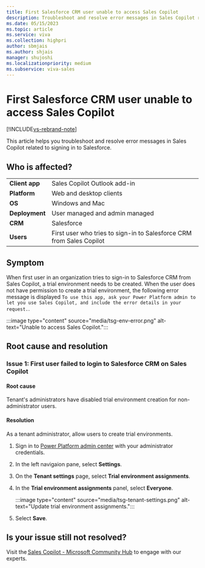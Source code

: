 ```yaml
---
title: First Salesforce CRM user unable to access Sales Copilot
description: Troubleshoot and resolve error messages in Sales Copilot related to signing in to Salesforce.
ms.date: 05/15/2023
ms.topic: article
ms.service: viva
ms.collection: highpri
author: sbmjais
ms.author: shjais
manager: shujoshi
ms.localizationpriority: medium
ms.subservice: viva-sales
---
```


# First Salesforce CRM user unable to access Sales Copilot

[!INCLUDE[vs-rebrand-note](includes/vs-rebrand-note.md)]

This article helps you troubleshoot and resolve error messages in Sales Copilot related to signing in to Salesforce.

## Who is affected?

|  |  |
|---------|---------|
|**Client app**     |  Sales Copilot Outlook add-in        |
|**Platform**     | Web and desktop clients         |
|**OS**     | Windows and Mac         |
|**Deployment**     | User managed and admin managed       |
|**CRM**     | Salesforce        |
|**Users**     | First user who tries to sign-in to Salesforce CRM from Sales Copilot   |

## Symptom

When first user in an organization tries to sign-in to Salesforce CRM from Sales Copilot, a trial environment needs to be created. When the user does not have permission to create a trial environment, the following error message is displayed `To use this app, ask your Power Platform admin to let you use Sales Copilot, and include the error details in your request.`.

:::image type="content" source="media/tsg-env-error.png" alt-text="Unable to access Sales Copilot.":::

## Root cause and resolution

### Issue 1: First user failed to login to Salesforce CRM on Sales Copilot

#### Root cause

Tenant's administrators have disabled trial environment creation for non-administrator users. 

#### Resolution

As a tenant administrator, allow users to create trial environments.

1. Sign in to [Power Platform admin center](https://admin.powerplatform.microsoft.com/) with your administrator credentials.

2. In the left navigaion pane, select **Settings**.

3. On the **Tenant settings** page, select **Trial environment assignments**.

4. In the **Trial environment assignments** panel, select **Everyone**.

    :::image type="content" source="media/tsg-tenant-settings.png" alt-text="Update trial environment assignments.":::

5. Select **Save**.

## Is your issue still not resolved?

Visit the [Sales Copilot - Microsoft Community Hub](https://techcommunity.microsoft.com/t5/viva-sales/bd-p/VivaSales) to engage with our experts.
